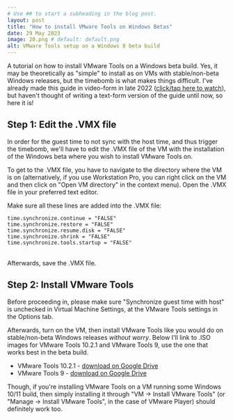 ```yaml
---
# Use ## to start a subheading in the blog post.
layout: post
title: "How to install VMware Tools on Windows Betas"
date: 29 May 2023
image: 20.png # default: default.png
alt: VMware Tools setup on a Windows 8 beta build
---
```

A tutorial on how to install VMware Tools on a Windows beta build. Yes, it may be theoretically as "simple" to install as on VMs with stable/non-beta Windows releases, but the timebomb is what makes things difficult. I've already made this guide in video-form in late 2022 ([click/tap here to watch][1]), but haven't thought of writing a text-form version of the guide until now, so here it is!

## Step 1: Edit the .VMX file
In order for the guest time to not sync with the host time, and thus trigger the timebomb, we'll have to edit the .VMX file of the VM with the installation of the Windows beta where you wish to install VMware Tools on.

To get to the .VMX file, you have to navigate to the directory where the VM is on (alternatively, if you use Workstation Pro, you can right click on the VM and then click on "Open VM directory" in the context menu). Open the .VMX file in your preferred text editor.

Make sure all these lines are added into the .VMX file:

```
time.synchronize.continue = "FALSE"
time.synchronize.restore = "FALSE"
time.synchronize.resume.disk = "FALSE"
time.synchronize.shrink = "FALSE"
time.synchronize.tools.startup = "FALSE"
```
<br>
Afterwards, save the .VMX file.

## Step 2: Install VMware Tools
Before proceeding in, please make sure "Synchronize guest time with host" is unchecked in Virtual Machine Settings, at the VMware Tools settings in the Options tab.

Afterwards, turn on the VM, then install VMware Tools like you would do on stable/non-beta Windows releases *without worry*. Below I'll link to .ISO images for VMware Tools 10.2.1 and VMware Tools 9, use the one that works best in the beta build.

* VMware Tools 10.2.1 - [download on Google Drive][2]
* VMware Tools 9 - [download on Google Drive][3]

Though, if you're installing VMware Tools on a VM running some Windows 10/11 build, then simply installing it through "VM -> Install VMware Tools" (or "Manage -> Install VMware Tools", in the case of VMware Player) should definitely work too.

[1]: https://youtu.be/-KFsqaB86iw
[2]: https://mega.nz/file/2RMDjJ5B#UUTQI3tZGidDFqRszy64Yx-znOjGjsUFO4HeI_Ntkk4
[3]: https://mega.nz/file/jEN1nLAb#Mmsd-uM0NStlCb7I_4g3VbLE5obpJjNPFB1hSQRY2cw
